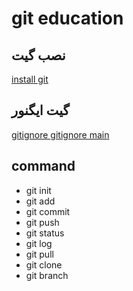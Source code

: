 # git education

 ## نصب گیت
[ install git ](https://git-scm.com/docs/gitignore)

## گیت ایگنور
[ gitignore ](https://docs.gitignore.io/)
[ gitignore main ](https://www.toptal.com/developers/gitignore)

## command

- git init
- git add
- git commit
- git push
- git status
- git log
- git pull
- git clone
- git branch

